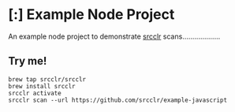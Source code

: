 # [:] Example Node Project

An example node project to demonstrate [srcclr](https://www.srcclr.com) scans...................

## Try me!

```
brew tap srcclr/srcclr
brew install srcclr
srcclr activate
srcclr scan --url https://github.com/srcclr/example-javascript
```
